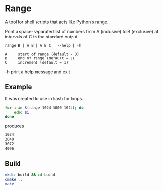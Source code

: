 # Range

A tool for shell scripts that acts like Python's range.

Print a space-separated list of numbers from A (inclusive)
to B (exclusive) at intervals of C to the standard output.

    range B | A B | A B C | --help | -h

    A     start of range (default = 0)
    B     end of range (default = 1)
    C     increment (default = 1)
   -h     print a help message and exit


## Example

It was created to use in bash for loops.

```sh
for i in $(range 1024 5000 1024); do
    echo $i
done
```

produces

```sh
1024
2048
3072
4096
```

## Build

```sh
mkdir build && cd build
cmake ..
make
```
